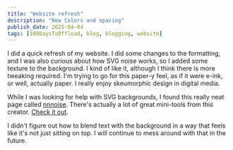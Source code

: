 ```yaml
---
title: "Website refresh"
description: "New Colors and spacing"
publish_date: 2025-04-04
tags: [100DaysToOffload, blog, blogging, website]
---
```


I did a quick refresh of my website. I did some changes to the formatting, and I was also curious about how SVG noise works, so I added some texture to the background. I kind of like it, although I think there is more tweaking required. I'm trying to go for this paper-y feel, as if it were e-ink, or well, actually paper. I really enjoy skeumorphic design in digital media.

While I was looking for help with SVG backgrounds, I found this really neat page called [nnnoise](https://www.fffuel.co/nnnoise/). There's actually a lot of great mini-tools from this creator. [Check it out](https://www.fffuel.co/).

I didn't figure out how to blend text with the background in a way that feels like it's not just sitting on top. I will continue to mess around with that in the future.
